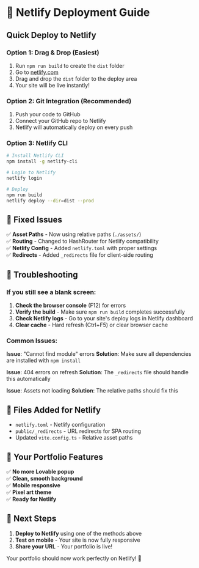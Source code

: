 # 🚀 Netlify Deployment Guide

## Quick Deploy to Netlify

### Option 1: Drag & Drop (Easiest)
1. Run `npm run build` to create the `dist` folder
2. Go to [netlify.com](https://netlify.com)
3. Drag and drop the `dist` folder to the deploy area
4. Your site will be live instantly!

### Option 2: Git Integration (Recommended)
1. Push your code to GitHub
2. Connect your GitHub repo to Netlify
3. Netlify will automatically deploy on every push

### Option 3: Netlify CLI
```bash
# Install Netlify CLI
npm install -g netlify-cli

# Login to Netlify
netlify login

# Deploy
npm run build
netlify deploy --dir=dist --prod
```

## 🔧 Fixed Issues

✅ **Asset Paths** - Now using relative paths (`./assets/`)  
✅ **Routing** - Changed to HashRouter for Netlify compatibility  
✅ **Netlify Config** - Added `netlify.toml` with proper settings  
✅ **Redirects** - Added `_redirects` file for client-side routing  

## 🐛 Troubleshooting

### If you still see a blank screen:

1. **Check the browser console** (F12) for errors
2. **Verify the build** - Make sure `npm run build` completes successfully
3. **Check Netlify logs** - Go to your site's deploy logs in Netlify dashboard
4. **Clear cache** - Hard refresh (Ctrl+F5) or clear browser cache

### Common Issues:

**Issue**: "Cannot find module" errors
**Solution**: Make sure all dependencies are installed with `npm install`

**Issue**: 404 errors on refresh
**Solution**: The `_redirects` file should handle this automatically

**Issue**: Assets not loading
**Solution**: The relative paths should fix this

## 📁 Files Added for Netlify

- `netlify.toml` - Netlify configuration
- `public/_redirects` - URL redirects for SPA routing
- Updated `vite.config.ts` - Relative asset paths

## 🎯 Your Portfolio Features

✅ **No more Lovable popup**  
✅ **Clean, smooth background**  
✅ **Mobile responsive**  
✅ **Pixel art theme**  
✅ **Ready for Netlify**  

## 🚀 Next Steps

1. **Deploy to Netlify** using one of the methods above
2. **Test on mobile** - Your site is now fully responsive
3. **Share your URL** - Your portfolio is live!

Your portfolio should now work perfectly on Netlify! 🎉
